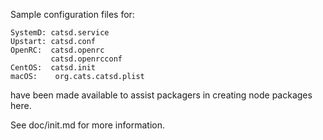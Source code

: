 Sample configuration files for:
```
SystemD: catsd.service
Upstart: catsd.conf
OpenRC:  catsd.openrc
         catsd.openrcconf
CentOS:  catsd.init
macOS:    org.cats.catsd.plist
```
have been made available to assist packagers in creating node packages here.

See doc/init.md for more information.
